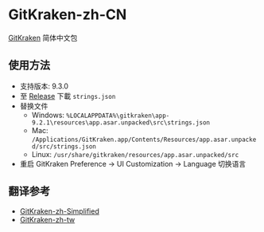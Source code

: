 # GitKraken-zh-CN

[GitKraken](https://www.gitkraken.com/) 简体中文包

## 使用方法
- 支持版本: 9.3.0
- 至 [Release](https://github.com/ZhanPhty/GitKraken-zh-CN/releases) 下載 `strings.json`
- 替换文件
  - Windows: `%LOCALAPPDATA%\gitkraken\app-9.2.1\resources\app.asar.unpacked\src\strings.json`
  - Mac: `/Applications/GitKraken.app/Contents/Resources/app.asar.unpacked/src/strings.json`
  - Linux: `/usr/share/gitkraken/resources/app.asar.unpacked/src`
- 重启 GitKraken Preference -> UI Customization -> Language 切换语言

## 翻译参考
- [GitKraken-zh-Simplified](https://github.com/qisumi/GitKraken-zh-Simplified)
- [GitKraken-zh-tw](https://github.com/rogeraabbccdd/GitKraken-zh-tw)
